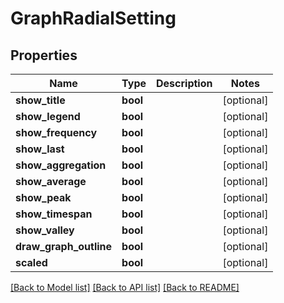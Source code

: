 # GraphRadialSetting

## Properties
Name | Type | Description | Notes
------------ | ------------- | ------------- | -------------
**show_title** | **bool** |  | [optional] 
**show_legend** | **bool** |  | [optional] 
**show_frequency** | **bool** |  | [optional] 
**show_last** | **bool** |  | [optional] 
**show_aggregation** | **bool** |  | [optional] 
**show_average** | **bool** |  | [optional] 
**show_peak** | **bool** |  | [optional] 
**show_timespan** | **bool** |  | [optional] 
**show_valley** | **bool** |  | [optional] 
**draw_graph_outline** | **bool** |  | [optional] 
**scaled** | **bool** |  | [optional] 

[[Back to Model list]](../README.md#documentation-for-models) [[Back to API list]](../README.md#documentation-for-api-endpoints) [[Back to README]](../README.md)


